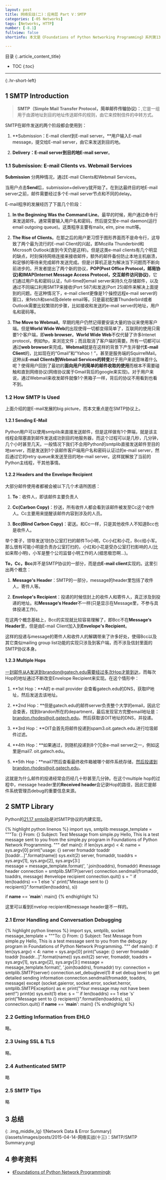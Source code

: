 ```yaml
---
layout: post
title: 网络实战(二)：应用层 Part V：SMTP
categories: [-05 Networks]
tags: [Networks, HTTP]
number: [-8.1]
fullview: false
shortinfo: 本文是《Foundations of Python Networking Programming》系列第13篇笔记《SMTP》。

---
```

目录
{:.article_content_title}


* TOC
{:toc}

---
{:.hr-short-left}


## 1 SMTP Introduction ##

> **SMTP（Simple Mail Transfer Protocol，简单邮件传输协议)：**,它是一组用于由源地址到目的地址传送邮件的规则，由它来控制信件的中转方式。

SMTP在邮件发送的两个阶段都会使用到：

1. **Submission：E-mail client到E-mail server。**用户输入E-mail message，提交给E-mail server，由它来发送到目的地。

2. **Delivery：E-mail server到目的地E-mail server**。

### 1.1 Submission: E-mail Clients vs. Webmail Services ###

**Submission** 分两种情况，通过E-mail Clients和Webmail Services。

当用户点击**Send**后，submission+delivery就开始了。在到达最终目的地E-mail server之前，邮件需要经过多个E-mail server节点和不同的delay。

E-mail程序的发展经历了下面几个阶段：

1. **In the Beginning Was the Command Line**。最早的时候，用户通过命令行来发送邮件。通常需要输入用户名和密码，然后提交至e-mail daemon(运行email outgoing queue)。这类程序主要有mailx, elm, pine mutt等。

2. **The Rise of Clients**。在那之后的用户更习惯于图形界面而不是命令行，这导致了两个最为流行的E-mail Client的兴起，即Mozilla Thunderbird和Microsoft Outlook(直到今天仍是这样)。但是这类e-mail clients有几个明显的缺点，时刻保持网络连接来接收邮件，额外的邮件备份防止本地主机崩溃，和足够的等待来完成邮件发送完成。但是计算机正是为解决当下问题而不断向前进步的。开发者提出了两个新的协议，**POP(Post Office Protocol，邮局协议)**和**IMAP(Internet Message Access Protocol，交互邮件访问协议)**，它们通过用户名和密码认证，full-time的email server来持久化存储邮件，以及通过不同端口利用SMTP来接收(Port 587)和发送(Port 25)邮件来解决上面提到的问题。在这种情况下，e-mail client更像是1个操控远程e-mail server的窗口，来fetch和send及delete email等。只是最初配置Thunderbird或者Outlook需要比较繁琐的步骤，比如接收和发送的e-mail server的地址，用户名和密码等。

3. **The Move to Webmail**。早期的用户仍然记得要安装大量的协议来使用客户端。但是**World Wide Web**的出现使得一切都变得简单了，互联网的使用只需要1个客户端，即**web browser**。**World Wide Web**不仅代替了许多Intenet protocol，例如ftp，来浏览文件；而且取消了客户端的需要。所有一切都可以通过**web browser**来完成。**Webmail**就是在这样的背景下产生并替代**E-mail Client**的，比如现在的“Gmail”和“Yahoo！”，甚至是服务端的SquirrelMail。这种从**E-mail Clients到Webmail Services的转变**对于用户来说意味着什么呢？使得用户回到了最初的**面向用户的简单的邮件收取的使用**而根本不需要碰触和直到网络协议(网络协议属于Gmail背后的google来实现)。对于用户来说，通过Webmail来收发邮件就像1个黑箱子一样，背后的协议不用看到也看不到。


### 1.2 How SMTP Is Used ###

上面介绍的是E-mail发展的big picture，而本文重点是在SMTP协议上。

#### 1.2.1 Sending E-Mail ####

Python用户可以使用smtplib来直接发送邮件，但是这样做有1个弊端，就是该主线程会阻塞直到邮件发送成功到目的地服务器，而这个过程可以是几秒，几分钟，几个小时甚至几天。一般情况下我们不会用Python的smtplib直接发送邮件至目的地server，而是发送到1个该邮件客户端用户名和密码认证过的e-mail server，然后通过它的retry queue来发送至目的地e-mail server。这样就解放了当前的Python主线程，干其他事情。

#### 1.2.2 Headers and the Envelope Recipient ####

大部分邮件使用者都被会被以下几个术语所困惑：

1. **To**：收件人，即该邮件主要负责人

2. **Cc(Carbon Copy)**：抄送，所有收件人都会看到该邮件被发至Cc这个收件人。Cc主要用来提醒该邮件内容到涉及的人员。

3. **Bcc(Blind Carbon Copy)**：密送。和Cc一样，只是其他收件人不知道Bcc也是收件人。

举个栗子，领导发送1封办公室打扫的邮件To小明，Cc小红和小花，Bcc给小军。那么很有可能小明是负责办公室打扫的，小红和小花是受办公室打扫影响的人(比如来帮小明)，小军是整个公司监督小明工作的人(细思极恐啊...)。

**To，Cc，Bcc**并不是SMTP协议的一部分，而是由**E-mail client**实现的。这里引出两个概念：

1. **Message's Header**：SMTP的一部分，message的header里包括了收件人，寄件人等。

2. **Envelope's Recipient**：投递的时候信封上的收件人和寄件人，真正涉及到投递的地址。和**Message‘s Header**不一样(只是显示在Message里，不参与具体投递工作)。

在这两个概念基础上，Bcc的实现就比较容易理解了，即Bcc不在**Message‘s Header**里，但是由E-mail Client加入到**Envelope's Recipient**。

这样的投递与message的寄件人和收件人的解耦带来了许多好处，使得Bcc以及其它类似mailing group list功能的实现只涉及到客户端，而不涉及信封里面的SMTP协议本身。

#### 1.2.3 Multiple Hops ####

一封邮件从A发送到brandon@gatech.edu需要经过多次Hop才能到达，而每次Hop的地址通过不断改变Envelope Recipient来实现。在这个情形中：

1. **1st Hop：**A的 e-mail provider 会查看gatech.edu的DNS，获取IP地址，然后发送去该地址。

2. **2nd Hop：**但是gatech.edu的邮件server负责整个大学的email，因此它会查表，找到brandon所在的department，最后发现官方完整email地址是：brandon.rhodes@oit.gatech.edu。然后获取该OIT地址的DNS，并投递。

3. **3rd Hop：**OIT会首先将邮件投递到spam3.oit.gatech.edu.进行垃圾邮件过滤。

4. **4th Hop：**如果通过，则随机投递到8个冗余e-mail server之一，例如这里是mail7. oit.gatech.edu。

5. **5th Hop：**mail7然后查看最终收件箱被哪个邮件系统存储，然后投递到brandon.rhodes@oit.gatech.edu。

这就是为什么邮件的投递经常会历经几十秒甚至几分钟。在这个multiple hop的过程中，message header里的**Received header**会记录Hop的路径，因此它是邮件系统管理员debug的重要信息来源。



## 2 SMTP Library ##

Python的[21.17 smtplib](https://docs.python.org/3.4/library/smtplib.html)是对SMTP协议的内建实现。

{% highlight python linenos %}
import sys, smtplib
message_template = """To: {}
From: {}
Subject: Test Message from simple.py
Hello,
This is a test message sent to you from the simple.py program
in Foundations of Python Network Programming.
"""
def main():
    if len(sys.argv) < 4:
        name = sys.argv[0]
        print("usage: {} server fromaddr toaddr [toaddr...]".format(name))
        sys.exit(2)
    server, fromaddr, toaddrs = sys.argv[1], sys.argv[2], sys.argv[3:]      
    message = message_template.format(', '.join(toaddrs), fromaddr)         #message header
    connection = smtplib.SMTP(server)
    connection.sendmail(fromaddr, toaddrs, message)                         #envelope recipient
    connection.quit()
    s = '' if len(toaddrs) == 1 else 's'
    print("Message sent to {} recipient{}".format(len(toaddrs), s))

if __name__ == '__main__':
    main()
{% endhighlight %}

这里可以看到Envelop recipient和message header是不一样的。

### 2.1 Error Handling and Conversation Debugging ###

{% highlight python linenos %}
import sys, smtplib, socket
message_template = """To: {}
From: {}
Subject: Test Message from simple.py
Hello,
This is a test message sent to you from the debug.py program
in Foundations of Python Network Programming.
"""
def main():
    if len(sys.argv) < 4:
        name = sys.argv[0]
        print("usage: {} server fromaddr toaddr [toaddr...]".format(name))
        sys.exit(2)
    server, fromaddr, toaddrs = sys.argv[1], sys.argv[2], sys.argv[3:]
    message = message_template.format(', '.join(toaddrs), fromaddr)
    try:
        connection = smtplib.SMTP(server)
        connection.set_debuglevel(1)                            # set debug level to get detailed sending information
        connection.sendmail(fromaddr, toaddrs, message)
    except (socket.gaierror, socket.error, socket.herror,
            smtplib.SMTPException) as e:
        print("Your message may not have been sent!")
        print(e)
        sys.exit(1)
    else:
        s = '' if len(toaddrs) == 1 else 's'
        print("Message sent to {} recipient{}".format(len(toaddrs), s))
        connection.quit()
if __name__ == '__main__':
    main()
{% endhighlight %}

### 2.2 Getting Information from EHLO ###

略。

### 2.3 Using SSL & TLS ###

略。

### 2.4 Authenticated SMTP ###

略

### 2.5 SMTP Tips ###

略

## 3 总结 ##

{: .img_middle_lg}
![Network Data & Error Summary](/assets/images/posts/2015-04-14-网络实战(十三)：SMTP/SMTP Summary.png)

## 4 参考资料 ##

- [《Foundations of Python Network Programming》](https://www.amazon.com/Foundations-Python-Network-Programming-Brandon/dp/1430258543/ref=sr_1_1/159-7715257-2675343?s=books&ie=UTF8&qid=1474899055&sr=1-1&keywords=foundations+of+python+network+programming);





